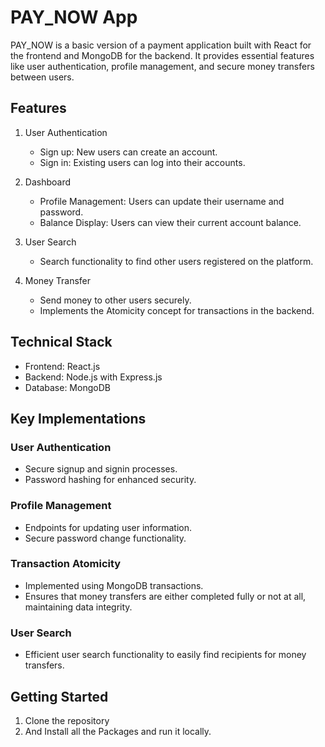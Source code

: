 # PAY_NOW App

PAY_NOW is a basic version of a payment application built with React for the frontend and MongoDB for the backend. It provides essential features like user authentication, profile management, and secure money transfers between users.

## Features

1. User Authentication
   - Sign up: New users can create an account.
   - Sign in: Existing users can log into their accounts.

2. Dashboard
   - Profile Management: Users can update their username and password.
   - Balance Display: Users can view their current account balance.

3. User Search
   - Search functionality to find other users registered on the platform.

4. Money Transfer
   - Send money to other users securely.
   - Implements the Atomicity concept for transactions in the backend.

## Technical Stack

- Frontend: React.js
- Backend: Node.js with Express.js
- Database: MongoDB

## Key Implementations

### User Authentication
- Secure signup and signin processes.
- Password hashing for enhanced security.

### Profile Management
- Endpoints for updating user information.
- Secure password change functionality.

### Transaction Atomicity
- Implemented using MongoDB transactions.
- Ensures that money transfers are either completed fully or not at all, maintaining data integrity.

### User Search
- Efficient user search functionality to easily find recipients for money transfers.

## Getting Started

1. Clone the repository
2. And Install all the Packages and run it locally.
